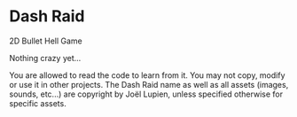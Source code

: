 # Dash Raid
2D Bullet Hell Game

Nothing crazy yet...


You are allowed to read the code to learn from it. You may not copy, modify or use it in other projects.
The Dash Raid name as well as all assets (images, sounds, etc...) are copyright by Joël Lupien, unless specified otherwise for specific assets.
